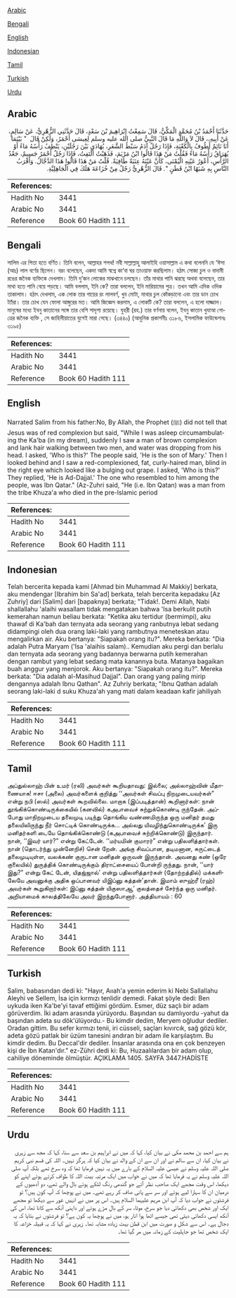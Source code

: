 [Arabic](#arabic)

[Bengali](#bengali)

[English](#english)

[Indonesian](#indonesian)

[Tamil](#tamil)

[Turkish](#turkish)

[Urdu](#urdu)

## Arabic


<div dir="rtl" lang="ar" style={{fontSize:'larger',backgroundColor:'#f8f9fa',padding:20}}>
حَدَّثَنَا أَحْمَدُ بْنُ مُحَمَّدٍ الْمَكِّيُّ، قَالَ سَمِعْتُ إِبْرَاهِيمَ بْنَ سَعْدٍ، قَالَ حَدَّثَنِي الزُّهْرِيُّ، عَنْ سَالِمٍ، عَنْ أَبِيهِ،، قَالَ لاَ وَاللَّهِ مَا قَالَ النَّبِيُّ صلى الله عليه وسلم لِعِيسَى أَحْمَرُ، وَلَكِنْ قَالَ ‏ "‏ بَيْنَمَا أَنَا نَائِمٌ أَطُوفُ بِالْكَعْبَةِ، فَإِذَا رَجُلٌ آدَمُ سَبْطُ الشَّعَرِ، يُهَادَى بَيْنَ رَجُلَيْنِ، يَنْطِفُ رَأْسُهُ مَاءً أَوْ يُهَرَاقُ رَأْسُهُ مَاءً فَقُلْتُ مَنْ هَذَا قَالُوا ابْنُ مَرْيَمَ، فَذَهَبْتُ أَلْتَفِتُ، فَإِذَا رَجُلٌ أَحْمَرُ جَسِيمٌ، جَعْدُ الرَّأْسِ، أَعْوَرُ عَيْنِهِ الْيُمْنَى، كَأَنَّ عَيْنَهُ عِنَبَةٌ طَافِيَةٌ‏.‏ قُلْتُ مَنْ هَذَا قَالُوا هَذَا الدَّجَّالُ‏.‏ وَأَقْرَبُ النَّاسِ بِهِ شَبَهًا ابْنُ قَطَنٍ ‏"‏‏.‏ قَالَ الزُّهْرِيُّ رَجُلٌ مِنْ خُزَاعَةَ هَلَكَ فِي الْجَاهِلِيَّةِ‏.‏
</div>
<div style={{backgroundColor:'#f8f9fa',padding:20, marginBottom: 10}}><table> <thead> <tr> <th>References:</th> <th></th> </tr> </thead> <tbody><tr><td>Hadith No</td><td>3441</td></tr><tr><td>Arabic No</td><td>3441</td></tr><tr><td>Reference</td><td>Book 60 Hadith 111</td></tr></tbody></table></div>

## Bengali


<div dir="ltr" lang="bn" style={{fontSize:'larger',backgroundColor:'#f8f9fa',padding:20}}>
সালিম এর পিতা হতে বর্ণিত। তিনি বলেন, আল্লাহর শপথ! নবী সাল্লাল্লাহু আলাইহি ওয়াসাল্লাম এ কথা বলেননি যে ‘ঈসা (আঃ) লাল বর্ণের ছিলেন। বরং বলেছেন, একদা আমি স্বপ্নে কা‘বা ঘর তাওয়াফ করছিলাম। হঠাৎ সোজা চুল ও বাদামী রঙের জনৈক ব্যক্তিকে দেখলাম। তিনি দু’জন লোকের মাঝখানে চলছেন। তাঁর মাথার পানি ঝরছে অথবা বলেছেন, তার মাথা হতে পানি বেয়ে পড়ছে। আমি বললাম, ইনি কে? তারা বললেন, ইনি মারিয়ামের পুত্র। তখন আমি এদিক ওদিক তাকালাম। হঠাৎ দেখলাম, এক লোক তার গায়ের রং লালবর্ণ, খুব মোটা, মাথার চুল কোঁকড়ানো এবং তার ডান চোখ ট্যাঁরা। তার চোখ যেন ফোলা আঙ্গুরের মত। আমি জিজ্ঞেস করলাম, এ লোকটি কে? তারা বললেন, এ হলো দাজ্জাল। মানুষের মধ্যে ইবনু কাতানের সঙ্গে তার বেশি সাদৃশ্য রয়েছে। যুহরী (রহ.) তার বর্ণনায় বলেন, ইবনু কাতান খুযাআ গোত্রের জনৈক ব্যক্তি , সে জাহিলীয়াতের যুগেই মারা গেছে। (৩৪৪০) (আধুনিক প্রকাশনীঃ ৩১৮৬, ইসলামিক ফাউন্ডেশনঃ ৩১৯৫)
</div>
<div style={{backgroundColor:'#f8f9fa',padding:20, marginBottom: 10}}><table> <thead> <tr> <th>References:</th> <th></th> </tr> </thead> <tbody><tr><td>Hadith No</td><td>3441</td></tr><tr><td>Arabic No</td><td>3441</td></tr><tr><td>Reference</td><td>Book 60 Hadith 111</td></tr></tbody></table></div>

## English


<div dir="ltr" lang="en" style={{fontSize:'larger',backgroundColor:'#f8f9fa',padding:20}}>
Narrated Salim from his father:No, By Allah, the Prophet (ﷺ) did not tell that Jesus was of red complexion but said, "While I was asleep circumambulating the Ka'ba (in my dream), suddenly I saw a man of brown complexion and lank hair walking between two men, and water was dropping from his head. I asked, 'Who is this?' The people said, 'He is the son of Mary.' Then I looked behind and I saw a red-complexioned, fat, curly-haired man, blind in the right eye which looked like a bulging out grape. I asked, 'Who is this?' They replied, 'He is Ad-Dajjal.' The one who resembled to him among the people, was Ibn Qatar." (Az-Zuhri said, "He (i.e. Ibn Qatan) was a man from the tribe Khuza'a who died in the pre-lslamic period
</div>
<div style={{backgroundColor:'#f8f9fa',padding:20, marginBottom: 10}}><table> <thead> <tr> <th>References:</th> <th></th> </tr> </thead> <tbody><tr><td>Hadith No</td><td>3441</td></tr><tr><td>Arabic No</td><td>3441</td></tr><tr><td>Reference</td><td>Book 60 Hadith 111</td></tr></tbody></table></div>

## Indonesian


<div dir="ltr" lang="id" style={{fontSize:'larger',backgroundColor:'#f8f9fa',padding:20}}>
Telah bercerita kepada kami [Ahmad bin Muhammad Al Makkiy] berkata, aku mendengar [Ibrahim bin Sa'ad] berkata, telah bercerita kepadaku [Az Zuhriy] dari [Salim] dari [bapaknya] berkata; "Tidak!. Demi Allah, Nabi shallallahu 'alaihi wasallam tidak mengatakan bahwa 'Isa berkulit putih kemerahan namun beliau berkata: "Ketika aku tertidur (bermimpi), aku thawaf di Ka'bah dan ternyata ada seorang yang ranbutnya lebat sedang didampingi oleh dua orang laki-laki yang rambutnya meneteskan atau mengalirkan air. Aku bertanya: "Siapakah orang itu?". Mereka berkata: "Dia adalah Putra Maryam ('Isa 'alaihis salam).. Kemudian aku pergi dan berlalu dan ternyata ada seorang yang badannya berwarna putih kemerahan dengan rambut yang lebat sedang mata kanannya buta. Matanya bagaikan buah anggur yang menjorok. Aku bertanya: "Siapakah orang itu?". Mereka berkata: "Dia adalah al-Masihud Dajjal". Dan orang yang paling mirip dengannya adalah Ibnu Qathan". Az Zuhriy berkata; "Ibnu Qathan adalah seorang laki-laki d suku Khuza'ah yang mati dalam keadaan kafir jahiliyah
</div>
<div style={{backgroundColor:'#f8f9fa',padding:20, marginBottom: 10}}><table> <thead> <tr> <th>References:</th> <th></th> </tr> </thead> <tbody><tr><td>Hadith No</td><td>3441</td></tr><tr><td>Arabic No</td><td>3441</td></tr><tr><td>Reference</td><td>Book 60 Hadith 111</td></tr></tbody></table></div>

## Tamil


<div dir="ltr" lang="ta" style={{fontSize:'larger',backgroundColor:'#f8f9fa',padding:20}}>
அப்துல்லாஹ் பின் உமர் (ரலி) அவர்கள் கூறியதாவது: இல்லை; அல்லாஹ்வின் மீதாணையாக! ஈசா (அலை) அவர்களைக் குறித்து ‘‘அவர்கள் சிவப்பு நிறமுடையவர்கள்” என்று நபி (ஸல்) அவர்கள் கூறவில்லை. மாறாக (இப்படித்தான்) கூறினார்கள்: நான் தூங்கிக்கொண்டிருக்கையில் (கனவில்) கஅபாவைச் சுற்றுக்கொண்டி ருந்தேன். அப்போது மாநிறமுடைய தலைமுடி படிந்து தொங்கிய வண்ணமிருந்த ஒரு மனிதர் தமது தலையிலிருந்து நீர் சொட்டிக் கொண்டிருக்க... அல்லது யிவழிந்துகொண்டிருக்க’ இரு மனிதர்களி டையே தொங்கிக்கொண்டு (கஅபாவைச் சுற்றிக்கொண்டு) இருந்தார். நான், ‘‘இவர் யார்?” என்று கேட்டேன். ‘‘மர்யமின் குமாரர்” என்று பதிலளித்தார்கள். நான் (தொடர்ந்து முன்னேறிச்) சென் றேன். அங்கு சிவப்பான, தடிமனான, சுருட்டைத் தலைமுடியுள்ள, வலக்கண் குருடான மனிதன் ஒருவன் இருந்தான். அவனது கண் (ஒரே குலையில்) துருத்திக் கொண்டிருக்கும் திராட்சையைப் போன்றி ருந்தது. நான், ‘‘யார் இது?” என்று கேட் டேன், யிதஜ்ஜால்’ என்று பதிலளித்தார்கள் (தோற்றத்தில்) மக்களிலேயே அவனுக்கு அதிக ஒப்பானவர் யிஇப்னு கத்தன்’தான். இமாம் ஸுஹ்ரீ (ரஹ்) அவர்கள் கூறுகிறார்கள்: இப்னு கத்தன் யிகுஸாஆ’ குலத்தைச் சேர்ந்த ஒரு மனிதர். அறியாமைக் காலத்திலேயே அவர் இறந்துபோனார். அத்தியாயம் : 60
</div>
<div style={{backgroundColor:'#f8f9fa',padding:20, marginBottom: 10}}><table> <thead> <tr> <th>References:</th> <th></th> </tr> </thead> <tbody><tr><td>Hadith No</td><td>3441</td></tr><tr><td>Arabic No</td><td>3441</td></tr><tr><td>Reference</td><td>Book 60 Hadith 111</td></tr></tbody></table></div>

## Turkish


<div dir="ltr" lang="tr" style={{fontSize:'larger',backgroundColor:'#f8f9fa',padding:20}}>
Salim, babasından dedi ki: "Hayır, Aııah'a yemin ederim ki Nebi Sallallahu Aleyhi ve Sellem, İsa için kırmızı tenlidir demedi. Fakat şöyle dedi: Ben uykuda iken Ka'be'yi tavaf ettiğimi gördüm. Esmer, düz saçlı bir adam görüverdim. İki adam arasında yürüyordu. Başından su damlıyordu -yahut da başından adeta su dök'ülüyordu.- Bu kimdir dedim, Meryem oğludur dediler. Oradan gittim. Bu sefer kırmızı tenii, iri cüsseli, saçları kıvırcık, sağ gözü kör, adeta gözü patlak bir üzüm tanesini andıran bir adam ile karşılaştım. Bu kimdir dedim. Bu Deccal'dir dediler. İnsanlar arasında ona en çok benzeyen kişi de İbn Katan'dır." ez-Zühri dedi ki: Bu, Huzaalılardan bir adam olup, cahiliye döneminde ölmüştür. AÇIKLAMA 1405. SAYFA 3447.HADİSTE
</div>
<div style={{backgroundColor:'#f8f9fa',padding:20, marginBottom: 10}}><table> <thead> <tr> <th>References:</th> <th></th> </tr> </thead> <tbody><tr><td>Hadith No</td><td>3441</td></tr><tr><td>Arabic No</td><td>3441</td></tr><tr><td>Reference</td><td>Book 60 Hadith 111</td></tr></tbody></table></div>

## Urdu


<div dir="rtl" lang="ur" style={{fontSize:'larger',backgroundColor:'#f8f9fa',padding:20}}>
ہم سے احمد بن محمد مکی نے بیان کیا، کہا کہ میں نے ابراہیم بن سعد سے سنا، کہا کہ مجھ سے زہری نے بیان کیا، ان سے سالم نے اور ان سے ان کے والد نے بیان کیا کہ ہرگز نہیں۔ اللہ کی قسم نبی کریم صلی اللہ علیہ وسلم نے عیسیٰ علیہ السلام کے بارے میں یہ نہیں فرمایا تھا کہ وہ سرخ تھے بلکہ آپ صلی اللہ علیہ وسلم نے یہ فرمایا تھا کہ میں نے خواب میں ایک مرتبہ بیت اللہ کا طواف کرتے ہوئے اپنے کو دیکھا، اس وقت مجھے ایک صاحب نظر آئے جو گندمی رنگ لٹکے ہوئے بال والے تھے، دو آدمیوں کے درمیان ان کا سہارا لیے ہوئے اور سر سے پانی صاف کر رہے تھے۔ میں نے پوچھا کہ آپ کون ہیں؟ تو فرشتوں نے جواب دیا کہ آپ ابن مریم علیہما السلام ہیں۔ اس پر میں نے انہیں غور سے دیکھا تو مجھے ایک اور شخص بھی دکھائی دیا جو سرخ، موٹا، سر کے بال مڑے ہوئے اور داہنی آنکھ سے کانا تھا، اس کی آنکھ ایسی دکھائی دیتی تھی جیسے اٹھا ہوا انار ہو، میں نے پوچھا یہ کون ہے؟ تو فرشتوں نے بتایا کہ یہ دجال ہے۔ اس سے شکل و صورت میں ابن قطن بہت زیادہ مشابہ تھا۔ زہری نے کہا کہ یہ قبیلہ خزاعہ کا ایک شخص تھا جو جاہلیت کے زمانہ میں مر گیا تھا۔
</div>
<div style={{backgroundColor:'#f8f9fa',padding:20, marginBottom: 10}}><table> <thead> <tr> <th>References:</th> <th></th> </tr> </thead> <tbody><tr><td>Hadith No</td><td>3441</td></tr><tr><td>Arabic No</td><td>3441</td></tr><tr><td>Reference</td><td>Book 60 Hadith 111</td></tr></tbody></table></div>